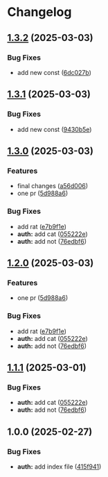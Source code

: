 # Changelog

## [1.3.2](https://github.com/halimonalexander/test-multirepo/compare/auth@v1.3.1...auth@v1.3.2) (2025-03-03)


### Bug Fixes

* add new const ([6dc027b](https://github.com/halimonalexander/test-multirepo/commit/6dc027b899f4f82aaea71d06b8fe4a3bd56a32d9))

## [1.3.1](https://github.com/halimonalexander/test-multirepo/compare/auth@v1.3.0...auth@v1.3.1) (2025-03-03)


### Bug Fixes

* add new const ([9430b5e](https://github.com/halimonalexander/test-multirepo/commit/9430b5e58080524b46be9416ae48391051ee6661))

## [1.3.0](https://github.com/halimonalexander/test-multirepo/compare/auth-v1.2.0...auth@v1.3.0) (2025-03-03)


### Features

* final changes ([a56d006](https://github.com/halimonalexander/test-multirepo/commit/a56d0067054460957ae9f260a3ca33651f73a2de))
* one pr ([5d988a6](https://github.com/halimonalexander/test-multirepo/commit/5d988a687f0c72df331fd53fa442e89944126653))


### Bug Fixes

* add rat ([e7b9f1e](https://github.com/halimonalexander/test-multirepo/commit/e7b9f1ed2442cb78005f880ca881c4099276871e))
* **auth:** add cat ([055222e](https://github.com/halimonalexander/test-multirepo/commit/055222ed553d687950bf185bdc5056b8a54f40c0))
* **auth:** add not ([76edbf6](https://github.com/halimonalexander/test-multirepo/commit/76edbf61363e8ec30046a5849a19a08a7cb1de1e))

## [1.2.0](https://github.com/halimonalexander/test-multirepo/compare/nestjs-auth-v1.1.1...nestjs-auth-v1.2.0) (2025-03-03)


### Features

* one pr ([5d988a6](https://github.com/halimonalexander/test-multirepo/commit/5d988a687f0c72df331fd53fa442e89944126653))


### Bug Fixes

* add rat ([e7b9f1e](https://github.com/halimonalexander/test-multirepo/commit/e7b9f1ed2442cb78005f880ca881c4099276871e))
* **auth:** add cat ([055222e](https://github.com/halimonalexander/test-multirepo/commit/055222ed553d687950bf185bdc5056b8a54f40c0))
* **auth:** add not ([76edbf6](https://github.com/halimonalexander/test-multirepo/commit/76edbf61363e8ec30046a5849a19a08a7cb1de1e))

## [1.1.1](https://github.com/halimonalexander/test-multirepo/compare/v1.1.0...v1.1.1) (2025-03-01)


### Bug Fixes

* **auth:** add cat ([055222e](https://github.com/halimonalexander/test-multirepo/commit/055222ed553d687950bf185bdc5056b8a54f40c0))
* **auth:** add not ([76edbf6](https://github.com/halimonalexander/test-multirepo/commit/76edbf61363e8ec30046a5849a19a08a7cb1de1e))

## 1.0.0 (2025-02-27)


### Bug Fixes

* **auth:** add index file ([415f941](https://github.com/halimonalexander/test-multirepo/commit/415f941f1def9392224750efd0c7700ab7118efb))
